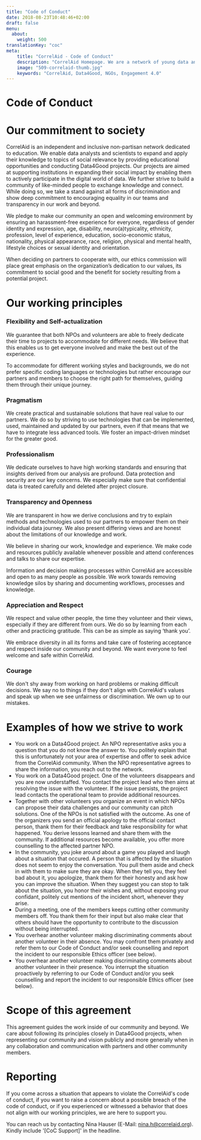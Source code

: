 ```yaml
---
title: "Code of Conduct"
date: 2018-08-23T10:48:46+02:00
draft: false
menu:
  about:
    weight: 500
translationKey: "coc"
meta:
    title: "CorrelAid - Code of Conduct"
    description: "CorrelAid Homepage. We are a network of young data analysts that wants to change the world with a more inclusive, integrated and innovative approach to data analysis."
    image: "509-correlaid-thumb.jpg"
    keywords: "CorrelAid, Data4Good, NGOs, Engagement 4.0"
---
```


# Code of Conduct


# Our commitment to society

CorrelAid is an independent and inclusive non-partisan network dedicated to education. We enable data analysts and scientists to expand and apply their knowledge to topics of social relevance by providing educational opportunities and conducting Data4Good projects. Our projects are aimed at supporting institutions in expanding their social impact by enabling them to actively participate in the digital world of data. We further strive to build a community of like-minded people to exchange knowledge and connect. While doing so, we take a stand against all forms of discrimination and show deep commitment to encouraging equality in our teams and transparency in our work and beyond.

We pledge to make our community an open and welcoming environment by ensuring an harassment-free experience for everyone, regardless of gender identity and expression, age, disability, neuro(a)typicality, ethnicity, profession, level of experience, education, socio-economic status, nationality, physical appearance, race, religion, physical and mental health, lifestyle choices or sexual identity and orientation. 

When deciding on partners to cooperate with, our ethics commission will place great emphasis on the organization’s dedication to our values, its commitment to social good and the benefit for society resulting from a potential project.


# Our working principles


### Flexibility and Self-actualization

We guarantee that both NPOs and volunteers are able to freely dedicate their time to projects to accommodate for different needs. We believe that this enables us to get everyone involved and make the best out of the experience.

To accommodate for different working styles and backgrounds, we do not prefer specific coding languages or technologies but rather encourage our partners and members to choose the right path for themselves, guiding them through their unique journey.
### Pragmatism

We create practical and sustainable solutions that have real value to our partners. We do so by striving to use technologies that can be implemented, used, maintained and updated by our partners, even if that means that we have to integrate less advanced tools. We foster an impact-driven mindset for the greater good.

### Professionalism

We dedicate ourselves to have high working standards and ensuring that insights derived from our analysis are profound. Data protection and security are our key concerns. We especially make sure that confidential data is treated carefully and deleted after project closure.


### Transparency and Openness

We are transparent in how we derive conclusions and try to explain methods and technologies used to our partners to empower them on their individual data journey. We also present differing views and are honest about the limitations of our knowledge and work. 

We believe in sharing our work, knowledge and experience. We make code and resources publicly available whenever possible and attend conferences and talks to share our expertise. 

Information and decision making processes within CorrelAid are accessible and open to as many people as possible. We work towards removing knowledge silos by sharing and documenting workflows, processes and knowledge. 

### Appreciation and Respect

We respect and value other people, the time they volunteer and their views, especially if they are different from ours. We do so by learning from each other and practicing gratitude. This can be as simple as saying ‘thank you’.

We embrace diversity in all its forms and take care of fostering acceptance and respect inside our community and beyond. We want everyone to feel welcome and safe within CorrelAid. 

### Courage
We don't shy away from working on hard problems or making difficult decisions. We say no to things if they don't align with CorrelAid's values and speak up when we see unfairness or discrimination. We own up to our mistakes. 



# Examples of how we strive to work



*   You work on a Data4Good project. An NPO representative asks you a question that you do not know the answer to. You politely explain that this is unfortunately not your area of expertise and offer to seek advice from the CorrelAid community. When the NPO representative agrees to share the information, you reach out to the network.
*   You work on a Data4Good project. One of the volunteers disappears and you are now understaffed. You contact the project lead who then aims at resolving the issue with the volunteer. If the issue persists, the project lead contacts the operational team to provide additional resources.
*   Together with other volunteers you organize an event in which NPOs can propose their data challenges and our community can pitch solutions. One of the NPOs is not satisfied with the outcome. As one of the organizers you send an official apology to the official contact person, thank them for their feedback and take responsibility for what happened. You derive lessons learned and share them with the community. If additional resources become available, you offer more counselling to the affected partner NPO.
*   In the community, you joke around about a game you played and laugh about a situation that occured. A person that is affected by the situation does not seem to enjoy the conversation. You pull them aside and check in with them to make sure they are okay. When they tell you, they feel bad about it, you apologize, thank them for their honesty and ask how you can improve the situation. When they suggest you can stop to talk about the situation, you honor their wishes and, without exposing your confidant, politely cut mentions of the incident short, whenever they arise.
*   During a meeting, one of the members keeps cutting other community members off. You thank them for their input but also make clear that others should have the opportunity to contribute to the discussion without being interrupted.
*   You overhear another volunteer making discriminating comments about another volunteer in their absence. You may confront them privately and refer them to our Code of Conduct and/or seek counselling and report the incident to our responsible Ethics officer (see below).
*   You overhear another volunteer making discriminating comments about another volunteer in their presence. You interrupt the situation proactively by referring to our Code of Conduct and/or you seek counselling and report the incident to our responsible Ethics officer (see below).


# Scope of this agreement 

This agreement guides the work inside of our community and beyond. We care about following its principles closely in Data4Good projects, when representing our community and vision publicly and more generally when in any collaboration and communication with partners and other community members.


# Reporting

If you come across a situation that appears to violate the CorrelAid's code of conduct, if you want to raise a concern about a possible breach of the code of conduct, or if you experienced or witnessed a behavior that does not align with our working principles, we are here to support you. 

You can reach us by contacting Nina Hauser (E-Mail: nina.h@correlaid.org). Kindly include '[CoC Support]' in the headline.
